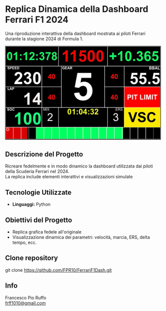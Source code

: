 # Replica Dinamica della Dashboard Ferrari F1 2024

Una riproduzione interattiva della dashboard mostrata ai piloti Ferrari durante la stagione 2024 di Formula 1.

<p align="center">
  <img src="dash.png" alt="Copertina" width="600"/>
</p>

## Descrizione del Progetto

Ricreare fedelmente e in modo dinamico la dashboard utilizzata dai piloti della Scuderia Ferrari nel 2024.  
La replica include elementi interattivi e visualizzazioni simulate

## Tecnologie Utilizzate

- **Linguaggi:** Python 

## Obiettivi del Progetto

- Replica grafica fedele all'originale
- Visualizzazione dinamica dei parametri: velocità, marcia, ERS, delta tempo, ecc.

## Clone repository
git clone https://github.com/FPR10/FerrariF1Dash.git

## Info
Francesco Pio Ruffo <br>
frff1010@gmail.com
